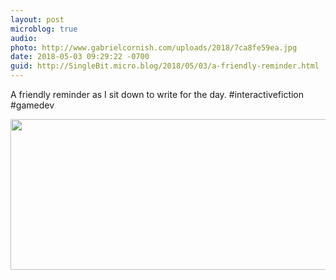```yaml
---
layout: post
microblog: true
audio: 
photo: http://www.gabrielcornish.com/uploads/2018/7ca8fe59ea.jpg
date: 2018-05-03 09:29:22 -0700
guid: http://SingleBit.micro.blog/2018/05/03/a-friendly-reminder.html
---
```

A friendly reminder as I sit down to write for the day. #interactivefiction #gamedev

<img src="http://www.gabrielcornish.com/uploads/2018/7ca8fe59ea.jpg" width="599" height="241" />
